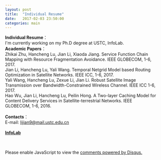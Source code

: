 ```yaml
---
layout: post
title:  "Individual Resume"
date:   2017-02-03 23:50:00
categories: main
---
```



**Individual Resume**：<br>
I'm currently working on my Ph.D degree at USTC, InfoLab.
<br>
**Academic Papers**：<br>
Zhikai Zhu, Hancheng Lu, Jian Li, Xiaoda Jiang. Service Function Chain Mapping with Resource Fragmentation Avoidance. IEEE GLOBECOM, 1-6, 2017.<br>
Jian Li, Hancheng Lu, Yali Wang. Temporal Netgrid Model based Routing Optimization in Satellite Networks. IEEE ICC, 1-6, 2017.<br>
Yali Wang, Hancheng Lu, Zexue Li, Jian Li. Robust Satellite Image Transmission over Bandwidth-Constrained Wireless Channel. IEEE ICC 1-6, 2017.<br>
Hao Wu, Jian Li, Hancheng Lu, Peilin Hong. A Two-layer Caching Model for Content Delivery Services in Satellite-terrestrial Networks. IEEE GLOBECOM, 1-6, 2016.<br>
<br>
**Contacts**：<br>
E-mail: lijian9@mail.ustc.edu.cn <br>
<br>
[**InfoLab**](http://if.ustc.edu.cn)<br>
<br>
<br>






<div id="disqus_thread"></div>
<script>

/**
*  RECOMMENDED CONFIGURATION VARIABLES: EDIT AND UNCOMMENT THE SECTION BELOW TO INSERT DYNAMIC VALUES FROM YOUR PLATFORM OR CMS.
*  LEARN WHY DEFINING THESE VARIABLES IS IMPORTANT: https://disqus.com/admin/universalcode/#configuration-variables*/
/*
var disqus_config = function () {
this.page.url = PAGE_URL;  // Replace PAGE_URL with your page's canonical URL variable
this.page.identifier = PAGE_IDENTIFIER; // Replace PAGE_IDENTIFIER with your page's unique identifier variable
};
*/
(function() { // DON'T EDIT BELOW THIS LINE
var d = document, s = d.createElement('script');
s.src = 'https://nathendrake.disqus.com/embed.js';
s.setAttribute('data-timestamp', +new Date());
(d.head || d.body).appendChild(s);
})();
</script>
<noscript>Please enable JavaScript to view the <a href="https://disqus.com/?ref_noscript">comments powered by Disqus.</a></noscript>

<br>
<br>

<script>
  (function(i,s,o,g,r,a,m){i['GoogleAnalyticsObject']=r;i[r]=i[r]||function(){
  (i[r].q=i[r].q||[]).push(arguments)},i[r].l=1*new Date();a=s.createElement(o),
  m=s.getElementsByTagName(o)[0];a.async=1;a.src=g;m.parentNode.insertBefore(a,m)
  })(window,document,'script','https://www.google-analytics.com/analytics.js','ga');

  ga('create', 'UA-101909927-1', 'auto');
  ga('send', 'pageview');

</script>
